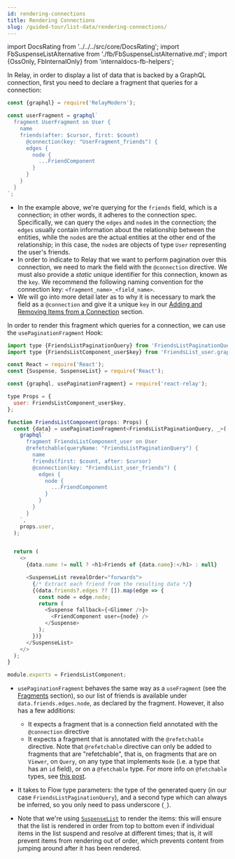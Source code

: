 ```yaml
---
id: rendering-connections
title: Rendering Connections
slug: /guided-tour/list-data/rendering-connections/
---
```


import DocsRating from '../../../src/core/DocsRating';
import FbSuspenseListAlternative from './fb/FbSuspenseListAlternative.md';
import {OssOnly, FbInternalOnly} from 'internaldocs-fb-helpers';

In Relay, in order to display a list of data that is backed by a GraphQL connection, first you need to declare a fragment that queries for a connection:

```js
const {graphql} = require('RelayModern');

const userFragment = graphql`
  fragment UserFragment on User {
    name
    friends(after: $cursor, first: $count)
      @connection(key: "UserFragment_friends") {
      edges {
        node {
          ...FriendComponent
        }
      }
    }
  }
`;
```

* In the example above, we're querying for the `friends` field, which is a connection; in other words, it adheres to the connection spec. Specifically, we can query the `edges` and `node`s in the connection; the `edges` usually contain information about the relationship between the entities, while the `node`s are the actual entities at the other end of the relationship; in this case, the `node`s are objects of type `User` representing the user's friends.
* In order to indicate to Relay that we want to perform pagination over this connection, we need to mark the field with the `@connection` directive. We must also provide a *static* unique identifier for this connection, known as the `key`. We recommend the following naming convention for the connection key: `<fragment_name>_<field_name>`.
* We will go into more detail later as to why it is necessary to mark the field as a `@connection` and give it a unique `key` in our [Adding and Removing Items from a Connection](../adding-and-removing-items/) section.


In order to render this fragment which queries for a connection, we can use the `usePaginationFragment` Hook:

```js
import type {FriendsListPaginationQuery} from 'FriendsListPaginationQuery.graphql';
import type {FriendsListComponent_user$key} from 'FriendsList_user.graphql';

const React = require('React');
const {Suspense, SuspenseList} = require('React');

const {graphql, usePaginationFragment} = require('react-relay');

type Props = {
  user: FriendsListComponent_user$key,
};

function FriendsListComponent(props: Props) {
  const {data} = usePaginationFragment<FriendsListPaginationQuery, _>(
    graphql`
      fragment FriendsListComponent_user on User
      @refetchable(queryName: "FriendsListPaginationQuery") {
        name
        friends(first: $count, after: $cursor)
        @connection(key: "FriendsList_user_friends") {
          edges {
            node {
              ...FriendComponent
            }
          }
        }
      }
    `,
    props.user,
  );


  return (
    <>
      {data.name != null ? <h1>Friends of {data.name}:</h1> : null}

      <SuspenseList revealOrder="forwards">
        {/* Extract each friend from the resulting data */}
        {(data.friends?.edges ?? []).map(edge => {
          const node = edge.node;
          return (
            <Suspense fallback={<Glimmer />}>
              <FriendComponent user={node} />
            </Suspense>
          );
        })}
      </SuspenseList>
    </>
  );
}

module.exports = FriendsListComponent;
```
<FbSuspenseListAlternative />

* `usePaginationFragment` behaves the same way as a `useFragment` (see the [Fragments](../../rendering/fragments/) section), so our list of friends is available under `data.friends.edges.node`, as declared by the fragment. However, it also has a few additions:
    * It expects a fragment that is a connection field annotated with the `@connection` directive
    * It expects a fragment that is annotated with the `@refetchable` directive. Note that  `@refetchable` directive can only be added to fragments that are "refetchable", that is, on fragments that are on `Viewer`, on `Query`, on any type that implements `Node` (i.e. a type that has an `id` field), or on a `@fetchable` type. <FbInternalOnly> For more info on `@fetchable` types, see [this post](https://fb.workplace.com/groups/graphql.fyi/permalink/1539541276187011/). </FbInternalOnly>

* It takes to Flow type parameters: the type of the generated query (in our case  `FriendsListPaginationQuery`), and a second type which can always be inferred, so you only need to pass underscore (`_`).
* Note that we're using [`SuspenseList`](https://reactjs.org/docs/concurrent-mode-reference.html#suspenselist) to render the items: this will ensure that the list is rendered in order from top to bottom even if individual items in the list suspend and resolve at different times; that is, it will prevent items from rendering out of order, which prevents content from jumping around after it has been rendered.

<DocsRating />
